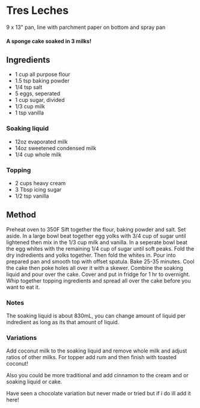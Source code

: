 # Tres Leches

9 x 13" pan, line with parchment paper on bottom and spray pan

#### A sponge cake soaked in 3 milks! 

## Ingredients

* 1 cup all purpose flour
* 1.5 tsp baking powder
* 1/4 tsp salt
* 5 eggs, seperated
* 1 cup sugar, divided
* 1/3 cup milk
* 1 tsp vanilla

### Soaking liquid

* 12oz evaporated milk
* 14oz sweetened condensed milk
* 1/4 cup whole milk

### Topping

* 2 cups heavy cream
* 3 Tbsp icing sugar
* 1/2 tsp vanilla

## Method

Preheat oven to 350F
Sift together the flour, baking powder and salt. Set aside.
In a large bowl beat together egg yolks with 3/4 cup of sugar until lightened then mix in the 1/3 cup milk and vanilla.
In a seperate bowl beat the egg whites with the remaining 1/4 cup of sugar until soft peaks.
Fold the dry indredients and yolks together.
Then fold the whites in. 
Pour into prepared pan and smooth top with offset spatula.
Bake 25-35 minutes.
Cool the cake then poke holes all over it with a skewer.
Combine the soaking liquid and pour over the cake.
Cover and put in fridge for 1 hr to overnight.
Whip together topping ingredients and spread all over the cake before you want to eat it.

### Notes

The soaking liquid is about 830mL, you can change amount of liquid per indredient as long as its that amount of liquid.

### Variations

Add coconut milk to the soaking liquid and remove whole milk and adjust ratios of other milks. For topper add rum and then finish with toasted coconut!

Also you could be more traditional and add cinnamon to the cream and or soaking liquid or cake.

Have seen a chocolate variation but never made or tried but if i do ill add it here!
